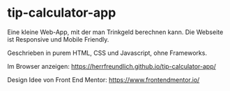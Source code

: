 # tip-calculator-app

Eine kleine Web-App, mit der man Trinkgeld berechnen kann. Die Webseite ist Responsive und Mobile Friendly.

Geschrieben in purem HTML, CSS und Javascript, ohne Frameworks.

Im Browser anzeigen: https://herrfreundlich.github.io/tip-calculator-app/

Design Idee von Front End Mentor: https://www.frontendmentor.io/
